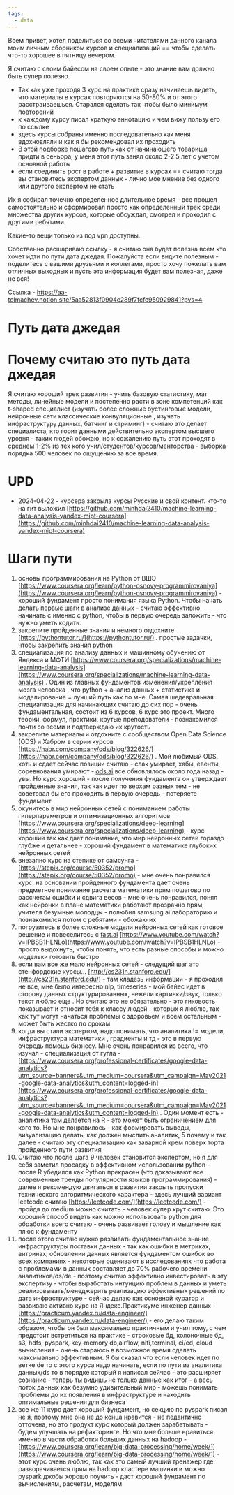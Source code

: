 ```yaml
---
tags:
  - data
---
```


Всем привет, хотел поделиться со всеми читателями данного канала моим личным сборником курсов и специализаций == чтобы сделать что-то хорошее в пятницу вечером.

Я считаю с своим байесом на своем опыте - это знание вам должно быть супер полезно.

- Так как уже проходя 3 курс на практике сразу начинаешь видеть, что материалы в курсах повторяются на 50-80% и от этого расстраиваешься. Старался сделать так чтобы было минимум повторений
- к каждому курсу писал краткую аннотацию и чем вижу пользу его по ссылке
- здесь курсы собраны именно последовательно как меня вдохновляли и как я бы рекомендовал их проходить
- В этой подборке пошагово путь как от начинающего товарища придти в сеньора, у меня этот путь занял около 2-2.5 лет с учетом основной работы
- если соединить рост в работе + развитие в курсах == считаю тогда вы становитесь экспертом данных - лично мое мнение без одного или другого экспертом не стать

Их я собирал точечно определенное длительное время - все прошел самостоятельно и сформировал просто как определенный трек среди множества других курсов, которые обсуждал, смотрел и проходил с другими ребятами. 

Какие-то вещи только из под vpn доступны.

Собственно расшариваю ссылку - я считаю она будет полезна всем кто хочет идти по пути дата джедая. Пожалуйста если видите полезным - поделитесь с вашими друзьями и коллегами, просто хочу пожелать вам отличных выходных и пусть эта информация будет вам полезная, даже не вся!

Ссылка - https://aa-tolmachev.notion.site/5aa52813f0904c289f7fcfc950929841?pvs=4


# Путь дата джедая

# Почему считаю это путь дата джедая

Я считаю хороший трек развития - учить базовую статистику, мат методы, линейные модели и постепенно расти в зоне компетенций как t-shaped специалист (изучать более сложные бустинговые модели, нейронные сети класcические конвуляционные , изучать инфраструктуру данных, батчинг и стриминг) - считаю это делает специалиста, кто горит данными действительно экспертом высшего уровня - таких людей обожаю, но к сожалению путь этот проходят в среднем 1-2% из тех кого учил/студентов/курсов/менторства - выборка порядка 500 человек по ощущению за все время.

# UPD

- 2024-04-22 - курсера закрыла курсы Русские и свой контент. кто-то на гит выложил [https://github.com/minhdai2410/machine-learning-data-analysis-yandex-mipt-coursera](https://github.com/minhdai2410/machine-learning-data-analysis-yandex-mipt-coursera)

# Шаги пути

1. основы программирования на Python от ВШЭ [https://www.coursera.org/learn/python-osnovy-programmirovaniya](https://www.coursera.org/learn/python-osnovy-programmirovaniya) - хороший фундамент просто понимания языка Python. Чтобы начать делать первые шаги в анализе данных - считаю эффективно начинать с именно с python, чтобы в первую очередь заложить - что нужно уметь кодить.
2. закрепите пройденные знания и немного отдохните [https://pythontutor.ru/](https://pythontutor.ru/) . простые задачки, чтобы закрепить знания python
3. специализация по анализу данных и машинному обучению от Яндекса и МФТИ [https://www.coursera.org/specializations/machine-learning-data-analysis](https://www.coursera.org/specializations/machine-learning-data-analysis) . Один из главных фундаментов изменения/укрепления мозга человека , что python + анализ данных + статистика и моделирование = лучший путь как по мне. Самая шедевральная специализация для начинающих считаю до сих пор - очень фундаментальная, состоит из 6 курсов, 6 курс это проект. Много теории, формул, практики, крутые преподователи - познакомился почти со всеми и подтверждаю их крутость
4. закрепите материалы и отдохните с сообществом Open Data Science (ODS) и Хабром в серии курсов [https://habr.com/company/ods/blog/322626/](https://habr.com/company/ods/blog/322626/) . Мой любимый ODS, хоть и сдает сейчас позиции считаю - слак умирает, хабы, евенты, соревнования умирают - [ods.ai](http://ods.ai/) все обновлялось около года назад - увы. Но курс хороший - после получения фундамента он утверждает пройденные знания, так как идет по верхам разных тем - не советовал бы его проходить в первую очередь - потеряете фундамент
5. окунитесь в мир нейронных сетей с пониманием работы гиперпараметров и оптимизационных алгоритмов [https://www.coursera.org/specializations/deep-learning](https://www.coursera.org/specializations/deep-learning) - курс хороший так как дает понимание, что мир нейронных сетей гораздо глубже и детальнее - хороший фундамент в математике глубоких нейронных сетей
6. внезапно курс на степике от самсунга - [https://stepik.org/course/50352/promo](https://stepik.org/course/50352/promo) - мне очень понравился курс, на основании пройденного фундамента дает очень предметное понимание расчета математики прям пошагово по рассчетам ошибки и сдвига весов - мне очень понравился, понял как нейронки в плане математики работают прозрачно прям, учителя безумные молодцы - полюбил samsung ai лабораторию и познакомился потом с ребятами - обожаю их
7. погрузитесь в более сложные модели нейронных сетей как готовое решение и повеселитесь с [fast.ai](http://fast.ai/) [https://www.youtube.com/watch?v=IPBSB1HLNLo](https://www.youtube.com/watch?v=IPBSB1HLNLo) - просто выдохнуть, чтобы понять, что есть разные способы и можно модельки готовить быстро
8. если вам все же мало нейронных сетей - следущий шаг это стенфордские курсы... [http://cs231n.stanford.edu/](http://cs231n.stanford.edu/) - там кладезь информации - я проходил не все, мне было интересно nlp, timeseries - мой байес идет в сторону данных структурированных, нежели картинки/звук, только текст люблю еще . Но считаю это не обязательно - это гиковость показывает и относит тебя к классу людей - которых я люблю, так как тут могут начаться проблемы с здоровьем и всем остальным - может быть жестко по срокам
9. когда вы стали экспертом, надо понимать, что аналитика != модели, инфраструктура математики , градиенты и тд - это в первую очередь помощь бизнесу. Мне очень понравился из всего, что изучал - специализация от гугла - [https://www.coursera.org/professional-certificates/google-data-analytics?utm_source=banners&utm_medium=coursera&utm_campaign=May2021-google-data-analytics&utm_content=logged-in](https://www.coursera.org/professional-certificates/google-data-analytics?utm_source=banners&utm_medium=coursera&utm_campaign=May2021-google-data-analytics&utm_content=logged-in) . Один момент есть - аналитика там делается на R - это может быть ограничением для кого то. Но мне понравилось - как формировать выводы, визуализацию делать, как должен мыслить аналитик, 5 почему и так далее - считаю эту специализацию как заварной крем поверх торта пройденного пути развития
10. Считаю что после шага 9 человек становится экспертом, но я для себя заметил просадку в эффективном использовании python - после R убедился как Python прекрасен (что доказывают все современные тренды популярности языков программирования) - далее я рекомендую двигаться в развитии закрыть пропуски технического алгоритмического характера - здесь лучший вариант leetcode считаю [https://leetcode.com/](https://leetcode.com/) - пройдя до medium можно считать - человек супер крут считаю. Это хороший способ видеть как можно использовать python для обработки всего считаю - очень развивает голову и мышление как плюс к фундаменту
11. после этого считаю нужно развивать фундаментальное знание инфраструктуры поставки данных - так как ошибки в метриках, витринах, обновлении данных является фундаментом ошибок во всех компаниях - некоторые оценивают в исследованиях что работа с проблемами в данных составляет до 70% рабочего времени аналитиков/ds/de - поэтому считаю эффективно инвестировать в эту экспертизу - чтобы выработать интуицию проблем в данных и уметь реализовывать/менеджерить реализацию эффективных решений по дата инфраструктуре - сейчас делаю как основной куратор и развиваю активно курс на Яндекс.Практикуме инженер данных - [https://practicum.yandex.ru/data-engineer/](https://practicum.yandex.ru/data-engineer/) - его делаю таким образом, чтобы он был максимально практичным и учил тому, с чем предстоит встретиться на практике - строковые бд, колоночные бд, s3, hdfs, pyspark, key-memory db,airflow, nifi,terminal, ci/cd, cloud вычисления - очень стараюсь в возможное время сделать максимально эффективным. Я бы сказал что если человек идет по ветке de то с этого курса надо начинать, если по пути из аналитика данных/ds то в порядке который я написал сейчас - это расширяет сознание - теперь ты видишь не только данные как итог - а весь поток данных как безумно удивительный мир - можешь понимать проблемы до их появления в инфраструктуре и находить оптимальные решения для бизнеса
12. все же 11 курс дает хороший фундамент, но секцию по pyspark писал не я, поэтому мне она не до конца нравится - не педантично отточена, но это продукт курс который должен зарабатывать - будем улучшать на рефакторинге. Но что мне больше нравиться именно в части обработки больших данных на hadoop - [https://www.coursera.org/learn/big-data-processing/home/week/1](https://www.coursera.org/learn/big-data-processing/home/week/1) - этот курс очень люблю, так как это самый лучший тренажер где разворачивается прям на hadoop кластере машинки и можно pyspark джобы хорошо поучить - даст хороший фундамент по вычислениям, расчетам, моделям